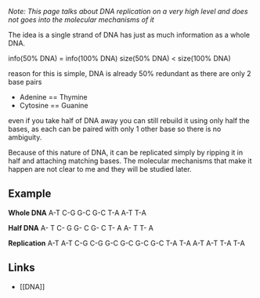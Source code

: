 *Note: This page talks about DNA replication on a very high level and does not goes into the molecular mechanisms of it*

The idea is a single strand of DNA has just as much information as a whole DNA.

info(50% DNA) = info(100% DNA)
size(50% DNA) < size(100% DNA)

reason for this is simple, DNA is already 50% redundant as there are only 2 base pairs

- Adenine == Thymine
- Cytosine == Guanine

even if you take half of DNA away you can still rebuild it using only half the bases, as each can be paired with only 1 other base so there is no ambiguity.

Because of this nature of DNA, it can be replicated simply by ripping it in half and attaching matching bases.
The molecular mechanisms that make it happen are not clear to me and they will be studied later.

## Example

**Whole DNA**
A-T
C-G
G-C
G-C
T-A
A-T
T-A

**Half DNA**
A-  T
C-  G
G-  C
G-  C
T-  A
A-  T
T-  A

**Replication**
A-T   A-T
C-G   C-G
G-C   G-C
G-C   G-C
T-A   T-A
A-T   A-T
T-A   T-A


## Links

- [[DNA]]